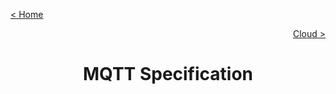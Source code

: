 [< Home](../README.md)

[<p align="right">Cloud ></p>](./Cloud/README.md)

**<h1 align="center">MQTT Specification</h1>**

